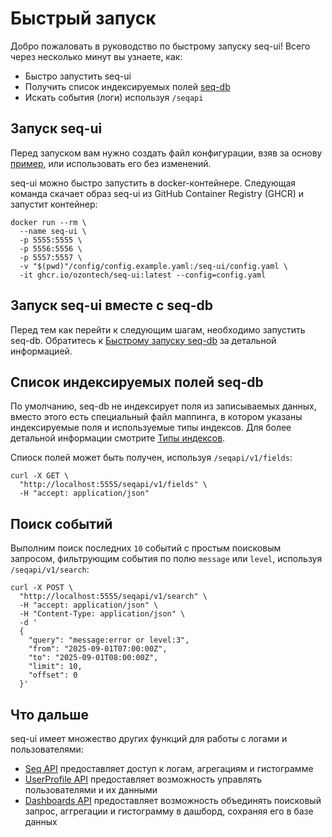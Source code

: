 # Быстрый запуск

Добро пожаловать в руководство по быстрому запуску seq-ui! Всего через несколько минут вы узнаете, как:
- Быстро запустить seq-ui
- Получить список индексируемых полей [seq-db](https://github.com/ozontech/seq-db)
- Искать события (логи) используя `/seqapi`

## Запуск seq-ui

Перед запуском вам нужно создать файл конфигурации, взяв за основу [пример](https://github.com/ozontech/seq-ui/tree/main/config/config.example.yaml), или использовать его без изменений.

seq-ui можно быстро запустить в docker-контейнере. Следующая команда скачает образ seq-ui из GitHub Container Registry (GHCR) и запустит контейнер:
```shell
docker run --rm \
  --name seq-ui \
  -p 5555:5555 \
  -p 5556:5556 \
  -p 5557:5557 \
  -v "$(pwd)"/config/config.example.yaml:/seq-ui/config.yaml \
  -it ghcr.io/ozontech/seq-ui:latest --config=config.yaml
```

## Запуск seq-ui вместе с seq-db

Перед тем как перейти к следующим шагам, необходимо запустить seq-db. Обратитесь к [Быстрому запуску seq-db](https://github.com/ozontech/seq-db/blob/main/docs/ru/01-quickstart.md) за детальной информацией.

## Список индексируемых полей seq-db

По умолчанию, seq-db не индексирует поля из записываемых данных, вместо этого есть специальный файл маппинга, в котором указаны индексируемые поля и используемые типы индексов. Для более детальной информации смотрите [Типы индексов](https://github.com/ozontech/seq-db/blob/main/docs/ru/03-index-types.md).

Спиоск полей может быть получен, используя `/seqapi/v1/fields`:
```shell
curl -X GET \
  "http://localhost:5555/seqapi/v1/fields" \
  -H "accept: application/json"
```

## Поиск событий

Выполним поиск последних `10` событий с простым поисковым запросом, фильтрующим события по полю `message` или `level`, используя `/seqapi/v1/search`:
```shell
curl -X POST \
  "http://localhost:5555/seqapi/v1/search" \
  -H "accept: application/json" \
  -H "Content-Type: application/json" \
  -d '
  {
    "query": "message:error or level:3",
    "from": "2025-09-01T07:00:00Z",
    "to": "2025-09-01T08:00:00Z",
    "limit": 10,
    "offset": 0
  }'
```

## Что дальше

seq-ui имеет множество других функций для работы с логами и пользователями:
- [Seq API](./03-seq-api.md) предоставляет доступ к логам, агрегациям и гистограмме
- [UserProfile API](./04-userprofile-api.md) предоставляет возможность управлять пользователями и их данными
- [Dashboards API](./05-dashboards-api.md) предоставляет возможность объединять поисковый запрос, аггрегации и гистограмму в дашборд, сохраняя его в базе данных